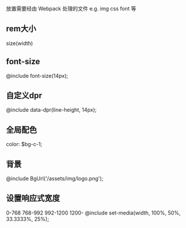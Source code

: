 放置需要经由 Webpack 处理的文件
e.g. img css font 等

## rem大小
size(width)

## font-size
@include font-size(14px);

## 自定义dpr
@include data-dpr(line-height, 14px);

## 全局配色
color: $bg-c-1;

## 背景
@include BgUrl('/assets/img/logo.png');

## 设置响应式宽度
0-768 768-992 992-1200 1200-
@include set-media(width, 100%, 50%, 33.3333%, 25%);